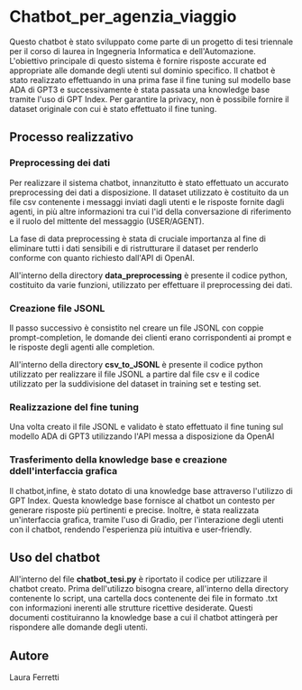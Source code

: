 # Chatbot_per_agenzia_viaggio
Questo chatbot è stato sviluppato come parte di un progetto di tesi triennale per il corso di laurea in Ingegneria Informatica e dell'Automazione. L'obiettivo principale di questo sistema è fornire risposte accurate ed appropriate alle domande degli utenti sul dominio specifico. Il chatbot è stato realizzato effettuando in una prima fase il fine tuning sul modello base ADA di GPT3 e successivamente è stata passata una knowledge base tramite l'uso di GPT Index. Per garantire la privacy, non è possibile fornire il dataset originale con cui è stato effettuato il fine tuning.

## Processo realizzativo

### Preprocessing dei dati

Per realizzare il sistema chatbot, innanzitutto è stato effettuato un accurato preprocessing dei dati a disposizione. 
Il dataset utilizzato è costituito da un file csv contenente i messaggi inviati dagli utenti e le risposte fornite dagli agenti, in più altre informazioni tra cui l'id della conversazione di riferimento e il ruolo del mittente del messaggio (USER/AGENT). 

La fase di data preprocessing è stata di cruciale importanza al fine di eliminare tutti i dati sensibili e di ristrutturare il dataset per renderlo conforme con quanto richiesto dall'API di OpenAI.

All'interno della directory **data_preprocessing** è presente il codice python, costituito da varie funzioni, utilizzato per effettuare il preprocessing dei dati.

### Creazione file JSONL

Il passo successivo è consistito nel creare un file JSONL con coppie prompt-completion, le domande dei clienti erano corrispondenti ai prompt e le risposte degli agenti alle completion. 

All'interno della directory **csv_to_JSONL** è presente il codice python utilizzato per realizzare il file JSONL a partire dal file csv e il codice utilizzato per la suddivisione del dataset in training set e testing set.

### Realizzazione del fine tuning

Una volta creato il file JSONL e validato è stato effettuato il fine tuning sul modello ADA di GPT3 utilizzando l'API messa a disposizione da OpenAI

### Trasferimento della knowledge base e creazione ddell'interfaccia grafica
Il chatbot,infine, è stato dotato di una knowledge base attraverso l'utilizzo di GPT Index.
Questa knowledge base fornisce al chatbot un contesto per generare risposte più pertinenti e precise. 
Inoltre, è stata realizzata un'interfaccia grafica, tramite l'uso di Gradio, per l'interazione degli utenti con il chatbot, rendendo l'esperienza più intuitiva e user-friendly.
 
## Uso del chatbot
All'interno del file **chatbot_tesi.py** è riportato il codice per utilizzare il chatbot creato. Prima dell'utilizzo bisogna creare, all'interno della directory contenente lo script, una cartella docs contenente dei file in formato .txt con informazioni inerenti alle strutture ricettive desiderate. Questi documenti costituiranno la knowledge base a cui il chatbot attingerà per rispondere alle domande degli utenti.

## Autore
Laura Ferretti

